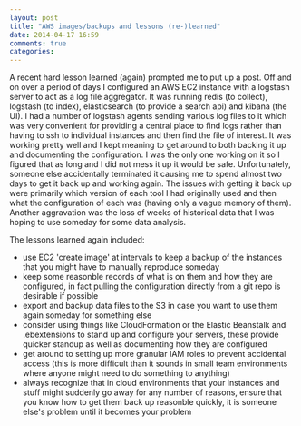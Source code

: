 ```yaml
---
layout: post
title: "AWS images/backups and lessons (re-)learned"
date: 2014-04-17 16:59
comments: true
categories: 
---
```

A recent hard lesson learned (again) prompted me to put up a post.
Off and on over a period of days I configured an AWS EC2 instance with a logstash server to act as a log file aggregator.
It was running redis (to collect), logstash (to index), elasticsearch (to provide a search api) and kibana (the UI).
I had a number of logstash agents sending various log files to it which was very convenient for providing a central place to find logs rather than having to ssh to individual instances and then find the file of interest.
It was working pretty well and I kept meaning to get around to both backing it up and documenting the configuration.
I was the only one working on it so I figured that as long and I did not mess it up it would be safe.
Unfortunately, someone else accidentally terminated it causing me to spend almost two days to get it back up and working again.
The issues with getting it back up were primarily which version of each tool I had originally used and then what the configuration of each was (having only a vague memory of them).
Another aggravation was the loss of weeks of historical data that I was hoping to use someday for some data analysis.

The lessons learned again included:

* use EC2 'create image' at intervals to keep a backup of the instances that you might have to manually reproduce someday
* keep some reasonble records of what is on them and how they are configured, in fact pulling the configuration directly from a git repo is desirable if possible
* export and backup data files to the S3 in case you want to use them again someday for something else
* consider using things like CloudFormation or the Elastic Beanstalk and .ebextensions to stand up and configure your servers, these provide quicker standup as well as documenting how they are configured
* get around to setting up more granular IAM roles to prevent accidental access (this is more difficult than it sounds in small team environments where anyone might need to do something to anything)
* always recognize that in cloud environments that your instances and stuff might suddenly go away for any number of reasons, ensure that you know how to get them back up reasonble quickly, it is someone else's problem until it becomes your problem

